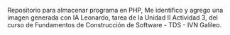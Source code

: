 Repositorio para almacenar programa en PHP, Me identifico y agrego una imagen generada con IA Leonardo, tarea de la Unidad II Actividad 3, del curso de Fundamentos de Construcción de Software - TDS - IVN Galileo.
